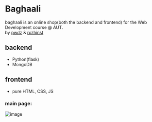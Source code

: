 # Baghaali
baghaali is an online shop(both the backend and frontend) for the Web Development course @ AUT.  
by [pwdz](https://github.com/pwdz) & [rozhinst](https://github.com/rozhinst)

## backend
- Python(flask)
- MongoDB
## frontend
- pure HTML, CSS, JS

### main page:
![image](https://user-images.githubusercontent.com/44570354/127221725-3ba53026-e777-4897-897c-25fead433ebd.png)


